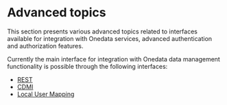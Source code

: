 # Advanced topics

This section presents various advanced topics related to interfaces available for integration with Onedata services, advanced authentication and authorization features.

Currently the main interface for integration with Onedata data management functionality is possible through the following interfaces:
* [REST](rest.md)
* [CDMI](cdmi.md)
* [Local User Mapping](luma.md)